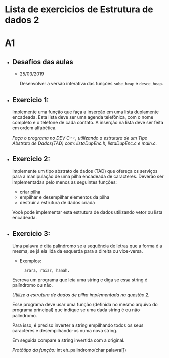# Lista de exercicios de Estrutura de dados 2

# A1

- ## Desafios das aulas
    
    - 25/03/2019 
    
        Desenvolver a versão interativa das funções `sobe_heap` e `desce_heap`.
    
- ## **Exercicio 1:**

    Implemente uma função que faça a inserção em uma lista duplamente encadeada. Esta lista deve ser uma agenda telefônica, com o nome completo e o telefone de cada contato. A inserção na lista deve ser feita em ordem alfabética.

    *Faça o programa no DEV C++, utilizando a estrutura de um Tipo Abstrato de Dados(TAD) com: listaDupEnc.h, listaDupEnc.c e main.c.*

- ## **Exercicio 2:**

    Implemente um tipo abstrato de dados (TAD) que ofereça os serviços para a manipulação de uma pilha encadeada de caracteres. Deverão ser implementadas pelo menos as seguintes funções: 
    
    -   criar pilha
    -   empilhar e desempilhar elementos da pilha 
    -   destruir a estrutura de dados criada
    
    Você pode implementar esta estrutura de dados utilizando vetor ou lista encadeada.

- ## **Exercicio 3:**

    Uma palavra é dita palíndromo se a sequência de letras que a forma é a mesma, se já ela  lida da esquerda para a direita ou vice-versa.
    
    - Exemplos:
        
            arara, raiar, hanah.
    
    Escreva um programa que leia uma string e diga se essa string é palíndromo ou não.
    
    *Utilize a estrutura de dados de pilha implementada na questão 2.* 
    
    Esse programa deve usar uma função (definida no mesmo arquivo do programa principal) que indique se uma dada string é ou não palíndromo.

    Para isso, é preciso inverter a string empilhando todos os seus caracteres e desempilhando-os numa nova string. 
    
    Em seguida compare a string invertida com a original.

    *Protótipo da função:* int eh_palindromo(char palavra[])

